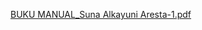 [BUKU MANUAL_Suna Alkayuni Aresta-1.pdf](https://github.com/sunaalkayuniaresta/flask_IQASDbpedia/files/10858540/BUKU.MANUAL_Suna.Alkayuni.Aresta-1.pdf)
